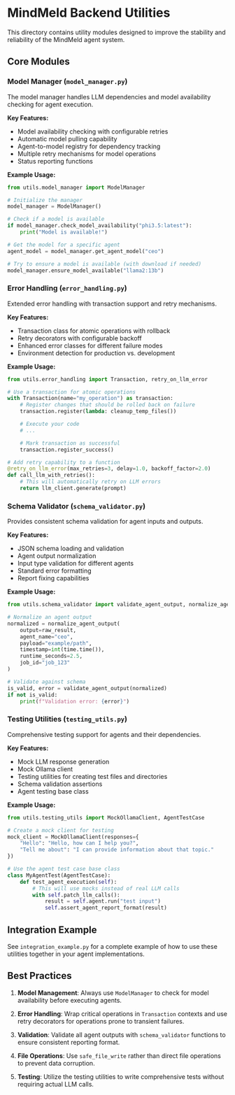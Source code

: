 # MindMeld Backend Utilities

This directory contains utility modules designed to improve the stability and reliability of the MindMeld agent system.

## Core Modules

### Model Manager (`model_manager.py`)

The model manager handles LLM dependencies and model availability checking for agent execution.

**Key Features:**
- Model availability checking with configurable retries
- Automatic model pulling capability
- Agent-to-model registry for dependency tracking
- Multiple retry mechanisms for model operations
- Status reporting functions

**Example Usage:**
```python
from utils.model_manager import ModelManager

# Initialize the manager
model_manager = ModelManager()

# Check if a model is available
if model_manager.check_model_availability("phi3.5:latest"):
    print("Model is available!")

# Get the model for a specific agent
agent_model = model_manager.get_agent_model("ceo")

# Try to ensure a model is available (with download if needed)
model_manager.ensure_model_available("llama2:13b")
```

### Error Handling (`error_handling.py`)

Extended error handling with transaction support and retry mechanisms.

**Key Features:**
- Transaction class for atomic operations with rollback
- Retry decorators with configurable backoff
- Enhanced error classes for different failure modes
- Environment detection for production vs. development

**Example Usage:**
```python
from utils.error_handling import Transaction, retry_on_llm_error

# Use a transaction for atomic operations
with Transaction(name="my_operation") as transaction:
    # Register changes that should be rolled back on failure
    transaction.register(lambda: cleanup_temp_files())

    # Execute your code
    # ...

    # Mark transaction as successful
    transaction.register_success()

# Add retry capability to a function
@retry_on_llm_error(max_retries=3, delay=1.0, backoff_factor=2.0)
def call_llm_with_retries():
    # This will automatically retry on LLM errors
    return llm_client.generate(prompt)
```

### Schema Validator (`schema_validator.py`)

Provides consistent schema validation for agent inputs and outputs.

**Key Features:**
- JSON schema loading and validation
- Agent output normalization
- Input type validation for different agents
- Standard error formatting
- Report fixing capabilities

**Example Usage:**
```python
from utils.schema_validator import validate_agent_output, normalize_agent_output

# Normalize an agent output
normalized = normalize_agent_output(
    output=raw_result,
    agent_name="ceo",
    payload="example/path",
    timestamp=int(time.time()),
    runtime_seconds=2.5,
    job_id="job_123"
)

# Validate against schema
is_valid, error = validate_agent_output(normalized)
if not is_valid:
    print(f"Validation error: {error}")
```

### Testing Utilities (`testing_utils.py`)

Comprehensive testing support for agents and their dependencies.

**Key Features:**
- Mock LLM response generation
- Mock Ollama client
- Testing utilities for creating test files and directories
- Schema validation assertions
- Agent testing base class

**Example Usage:**
```python
from utils.testing_utils import MockOllamaClient, AgentTestCase

# Create a mock client for testing
mock_client = MockOllamaClient(responses={
    "Hello": "Hello, how can I help you?",
    "Tell me about": "I can provide information about that topic."
})

# Use the agent test case base class
class MyAgentTest(AgentTestCase):
    def test_agent_execution(self):
        # This will use mocks instead of real LLM calls
        with self.patch_llm_calls():
            result = self.agent.run("test input")
            self.assert_agent_report_format(result)
```

## Integration Example

See `integration_example.py` for a complete example of how to use these utilities together in your agent implementations.

## Best Practices

1. **Model Management**: Always use `ModelManager` to check for model availability before executing agents.

2. **Error Handling**: Wrap critical operations in `Transaction` contexts and use retry decorators for operations prone to transient failures.

3. **Validation**: Validate all agent outputs with `schema_validator` functions to ensure consistent reporting format.

4. **File Operations**: Use `safe_file_write` rather than direct file operations to prevent data corruption.

5. **Testing**: Utilize the testing utilities to write comprehensive tests without requiring actual LLM calls.
